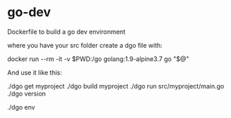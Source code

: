 # go-dev
Dockerfile to build a go dev environment

where you have your src folder
create a dgo file with:
  
  docker run --rm -it -v $PWD:/go golang:1.9-alpine3.7 go "$@"

And use it like this:

./dgo get myproject
./dgo build myproject
./dgo run src/myproject/main.go
./dgo version

./dgo env



